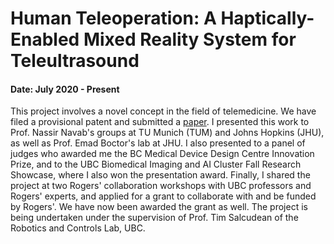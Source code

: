 # Human Teleoperation: A Haptically-Enabled Mixed Reality System for Teleultrasound
#### Date: July 2020 - Present

This project involves a novel concept in the field of telemedicine. We have filed a provisional patent and submitted a [paper](https://www.techrxiv.org/articles/preprint/Human_Teleoperation_-_A_Haptically_Enabled_Mixed_Reality_System_for_Teleultrasound/15175869/1). I presented this work to Prof. Nassir Navab's groups at TU Munich (TUM) and Johns Hopkins (JHU), as well as Prof. Emad Boctor's lab at JHU. I also presented to a panel of judges who awarded me the BC Medical Device Design Centre Innovation Prize, and to the UBC Biomedical Imaging and AI Cluster Fall Research Showcase, where I also won the presentation award. Finally, I shared the project at two Rogers' collaboration workshops with UBC professors and Rogers' experts, and applied for a grant to collaborate with and be funded by Rogers'. We have now been awarded the grant as well. The project is being undertaken under the supervision of Prof. Tim Salcudean of the Robotics and Controls Lab, UBC. 
